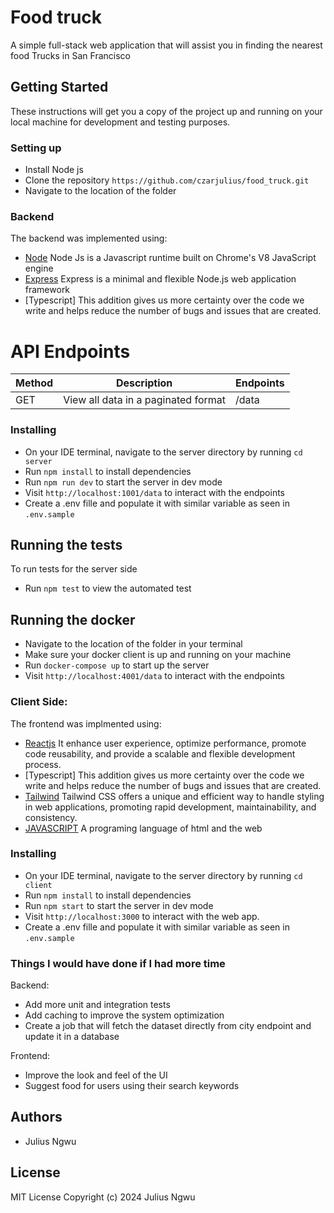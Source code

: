 # Food truck

A simple full-stack web application that will assist you in finding the nearest food Trucks in San Francisco

## Getting Started

These instructions will get you a copy of the project up and running on your local machine for development and testing purposes.

### Setting up

- Install Node js
- Clone the repository `https://github.com/czarjulius/food_truck.git`
- Navigate to the location of the folder

### Backend

The backend was implemented using:

- [Node](https://nodejs.org/en/) Node Js is a Javascript runtime built on Chrome's V8 JavaScript engine
- [Express](https://expressjs.com/) Express is a minimal and flexible Node.js web application framework
- [Typescript] This addition gives us more certainty over the code we write and helps reduce the number of bugs and issues that are created.

# API Endpoints

| Method | Description                         | Endpoints |
| ------ | ----------------------------------- | --------- |
| GET    | View all data in a paginated format | /data     |

### Installing

- On your IDE terminal, navigate to the server directory by running `cd server`
- Run `npm install` to install dependencies
- Run `npm run dev` to start the server in dev mode
- Visit `http://localhost:1001/data` to interact with the endpoints
- Create a .env fille and populate it with similar variable as seen in `.env.sample`

## Running the tests

To run tests for the server side

- Run `npm test` to view the automated test

## Running the docker

- Navigate to the location of the folder in your terminal
- Make sure your docker client is up and running on your machine
- Run `docker-compose up` to start up the server
- Visit `http://localhost:4001/data` to interact with the endpoints

### Client Side:

The frontend was implmented using:

- [Reactjs](https://legacy.reactjs.org/) It enhance user experience, optimize performance, promote code reusability, and provide a scalable and flexible development process.
- [Typescript] This addition gives us more certainty over the code we write and helps reduce the number of bugs and issues that are created.
- [Tailwind](https://tailwindcss.com/) Tailwind CSS offers a unique and efficient way to handle styling in web applications, promoting rapid development, maintainability, and consistency.
- [JAVASCRIPT](https://www.javascript.com/) A programing language of html and the web

### Installing

- On your IDE terminal, navigate to the server directory by running `cd client`
- Run `npm install` to install dependencies
- Run `npm start` to start the server in dev mode
- Visit `http://localhost:3000` to interact with the web app.
- Create a .env fille and populate it with similar variable as seen in `.env.sample`

### Things I would have done if I had more time

Backend:

- Add more unit and integration tests
- Add caching to improve the system optimization
- Create a job that will fetch the dataset directly from city endpoint and update it in a database

Frontend:

- Improve the look and feel of the UI
- Suggest food for users using their search keywords

## Authors

- Julius Ngwu

## License

MIT License
Copyright (c) 2024 Julius Ngwu
